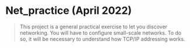 # Net_practice (April 2022)

> This project is a general practical exercise to let you discover networking. You will have to configure small-scale networks. To do so, it will be necessary to understand how TCP/IP addressing works.
